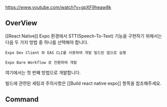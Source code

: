 
https://www.youtube.com/watch?v=gpXF9heaw8k

## OverView

[[React Native]] Expo 환경에서 STT(Speech-To-Text) 기능을 구현하기 위해서는 다음 두 가지 방법 중 하나를 선택해야 합니다.

```
Expo Dev Client 와 EAS CLI를 사용하여 개발 빌드된 앱으로 실행
```

```
Expo Bare Workflow 로 전환하여 개발
```

여기에서는 첫 번째 방법으로 개발합니다.

빌드에 관련된 세팅과 주의사항은 [[Build react native expo]] 항목을 참조해주세요.

## Command

